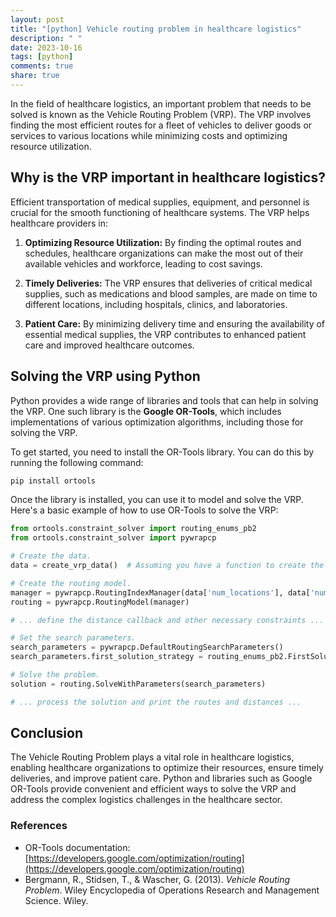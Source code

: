 ```yaml
---
layout: post
title: "[python] Vehicle routing problem in healthcare logistics"
description: " "
date: 2023-10-16
tags: [python]
comments: true
share: true
---
```


In the field of healthcare logistics, an important problem that needs to be solved is known as the Vehicle Routing Problem (VRP). The VRP involves finding the most efficient routes for a fleet of vehicles to deliver goods or services to various locations while minimizing costs and optimizing resource utilization.

## Why is the VRP important in healthcare logistics?

Efficient transportation of medical supplies, equipment, and personnel is crucial for the smooth functioning of healthcare systems. The VRP helps healthcare providers in:

1. **Optimizing Resource Utilization:** By finding the optimal routes and schedules, healthcare organizations can make the most out of their available vehicles and workforce, leading to cost savings.

2. **Timely Deliveries:** The VRP ensures that deliveries of critical medical supplies, such as medications and blood samples, are made on time to different locations, including hospitals, clinics, and laboratories.

3. **Patient Care:** By minimizing delivery time and ensuring the availability of essential medical supplies, the VRP contributes to enhanced patient care and improved healthcare outcomes.

## Solving the VRP using Python

Python provides a wide range of libraries and tools that can help in solving the VRP. One such library is the **Google OR-Tools**, which includes implementations of various optimization algorithms, including those for solving the VRP.

To get started, you need to install the OR-Tools library. You can do this by running the following command:

```python
pip install ortools
```

Once the library is installed, you can use it to model and solve the VRP. Here's a basic example of how to use OR-Tools to solve the VRP:

```python
from ortools.constraint_solver import routing_enums_pb2
from ortools.constraint_solver import pywrapcp

# Create the data.
data = create_vrp_data()  # Assuming you have a function to create the VRP data

# Create the routing model.
manager = pywrapcp.RoutingIndexManager(data['num_locations'], data['num_vehicles'], data['depot'])
routing = pywrapcp.RoutingModel(manager)

# ... define the distance callback and other necessary constraints ...

# Set the search parameters.
search_parameters = pywrapcp.DefaultRoutingSearchParameters()
search_parameters.first_solution_strategy = routing_enums_pb2.FirstSolutionStrategy.PATH_CHEAPEST_ARC

# Solve the problem.
solution = routing.SolveWithParameters(search_parameters)

# ... process the solution and print the routes and distances ...

```

## Conclusion

The Vehicle Routing Problem plays a vital role in healthcare logistics, enabling healthcare organizations to optimize their resources, ensure timely deliveries, and improve patient care. Python and libraries such as Google OR-Tools provide convenient and efficient ways to solve the VRP and address the complex logistics challenges in the healthcare sector.

### References

- OR-Tools documentation: [https://developers.google.com/optimization/routing](https://developers.google.com/optimization/routing)
- Bergmann, R., Stidsen, T., & Wascher, G. (2013). *Vehicle Routing Problem*. Wiley Encyclopedia of Operations Research and Management Science. Wiley.